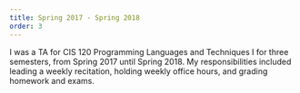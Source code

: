 ```yaml
---
title: Spring 2017 - Spring 2018
order: 3
---
```


I was a TA for CIS 120 Programming Languages and Techniques I for three semesters, from Spring 2017 until Spring 2018. My responsibilities included leading a weekly recitation, holding weekly office hours, and grading homework and exams.
